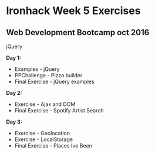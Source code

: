 # Ironhack Week 5 Exercises

## Web Development Bootcamp oct 2016

jQuery

**Day 1:**
- Examples - jQuery
- PPChallenge - Pizza builder
- Final Exercise - jQuery examples

**Day 2:**
- Exercise - Ajax and DOM
- Final Exercise - Spotify Artist Search

**Day 3:**
- Exercise - Geolocation
- Exercise - LocalStorage
- Final Exercise - Places Ive Been
